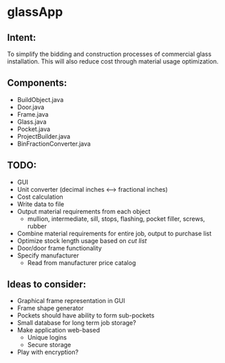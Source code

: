 # __glassApp__

## Intent:
To simplify the bidding and construction processes of commercial glass installation. This will also reduce cost through material usage optimization.

## Components:

- BuildObject.java
- Door.java
- Frame.java
- Glass.java
- Pocket.java
- ProjectBuilder.java
- BinFractionConverter.java


## TODO:

- GUI
- Unit converter (decimal inches <--> fractional inches)
- Cost calculation
- Write data to file
- Output material requirements from each object
  - mullion, intermediate, sill, stops, flashing, pocket filler, screws, rubber
- Combine material requirements for entire job, output to purchase list
- Optimize stock length usage based on _cut list_
- Door/door frame functionality
- Specify manufacturer
  - Read from manufacturer price catalog

## Ideas to consider:

- Graphical frame representation in GUI
- Frame shape generator
- Pockets should have ability to form sub-pockets
- Small database for long term job storage?
- Make application web-based
  - Unique logins
  - Secure storage
- Play with encryption?
